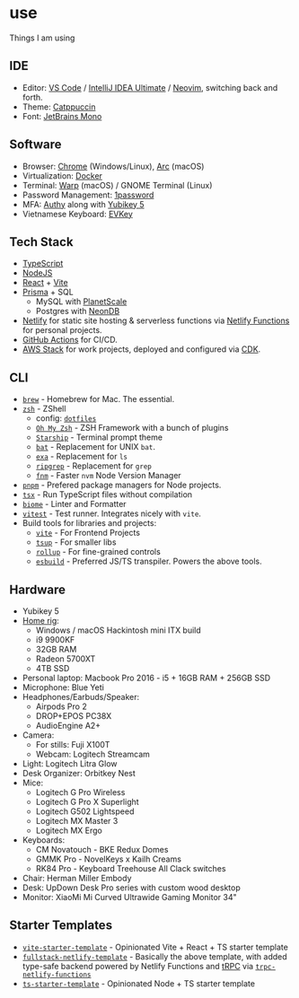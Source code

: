 # use

Things I am using

## IDE

- Editor: [VS Code](https://code.visualstudio.com) / [IntelliJ IDEA Ultimate](https://www.jetbrains.com/idea) / [Neovim](https://neovim.io), switching back and forth.
- Theme: [Catppuccin](https://github.com/catppuccin/catppuccin)
- Font: [JetBrains Mono](https://www.jetbrains.com/lp/mono)

## Software

- Browser: [Chrome](https://www.google.com/intl/en_au/chrome) (Windows/Linux), [Arc](https://arc.net) (macOS)
- Virtualization: [Docker](https://www.docker.com)
- Terminal: [Warp](https://warp.dev) (macOS) / GNOME Terminal (Linux)
- Password Management: [1password](https://1password.com)
- MFA: [Authy](https://authy.com) along with [Yubikey 5](https://www.yubico.com/products/yubikey-5-overview)
- Vietnamese Keyboard: [EVKey](https://github.com/lamquangminh/EVKey)

## Tech Stack

- [TypeScript](https://www.typescriptlang.org)
- [NodeJS](https://nodejs.org)
- [React](https://react.dev) + [Vite](https://vitejs.dev)
- [Prisma](https://prisma.io) + SQL
  - MySQL with [PlanetScale](https://planetscale.com)
  - Postgres with [NeonDB](https://neon.tech)
- [Netlify](https://netlify.com) for static site hosting & serverless functions via [Netlify Functions](https://www.netlify.com/products/functions) for personal projects.
- [GitHub Actions](https://github.com/features/actions) for CI/CD.
- [AWS Stack](https://aws.amazon.com) for work projects, deployed and configured via [CDK](https://aws.amazon.com/cdk).

## CLI

- [`brew`](https://brew.sh) - Homebrew for Mac. The essential.
- [`zsh`](https://zsh.org) - ZShell
  - config: [`dotfiles`](https://github.com/samhwang/dotfiles)
  - [`Oh My Zsh`](https://ohmyz.sh) - ZSH Framework with a bunch of plugins
  - [`Starship`](https://starship.rs) - Terminal prompt theme
  - [`bat`](https://github.com/sharkdp/bat) - Replacement for UNIX `bat`.
  - [`exa`](https://github.com/ogham/exa) - Replacement for `ls`
  - [`ripgrep`](https://github.com/BurntSushi/ripgrep) - Replacement for `grep`
  - [`fnm`](https://github.com/Schniz/fnm) - Faster `nvm` Node Version Manager
- [`pnpm`](https://pnpm.io) - Prefered package managers for Node projects.
- [`tsx`](https://github.com/esbuild-kit/tsx) - Run TypeScript files without compilation
- [`biome`](https://biomejs.dev) - Linter and Formatter
- [`vitest`](https://vitest.dev) - Test runner. Integrates nicely with `vite`.
- Build tools for libraries and projects:
  - [`vite`](https://vitejs.dev) - For Frontend Projects
  - [`tsup`](https://github.com/egoist/tsup) - For smaller libs
  - [`rollup`](https://rollupjs.org) - For fine-grained controls
  - [`esbuild`](https://esbuild.github.io) - Preferred JS/TS transpiler. Powers the above tools.

## Hardware

- Yubikey 5
- [Home rig](https://pcpartpicker.com/user/samhwang/saved/#view=FpJcTW):
  - Windows / macOS Hackintosh mini ITX build
  - i9 9900KF
  - 32GB RAM
  - Radeon 5700XT
  - 4TB SSD
- Personal laptop: Macbook Pro 2016 - i5 + 16GB RAM + 256GB SSD
- Microphone: Blue Yeti
- Headphones/Earbuds/Speaker:
  - Airpods Pro 2
  - DROP+EPOS PC38X
  - AudioEngine A2+
- Camera:
  - For stills: Fuji X100T
  - Webcam: Logitech Streamcam
- Light: Logitech Litra Glow
- Desk Organizer: Orbitkey Nest
- Mice:
  - Logitech G Pro Wireless
  - Logitech G Pro X Superlight
  - Logitech G502 Lightspeed
  - Logitech MX Master 3
  - Logitech MX Ergo
- Keyboards:
  - CM Novatouch - BKE Redux Domes
  - GMMK Pro - NovelKeys x Kailh Creams
  - RK84 Pro - Keyboard Treehouse All Clack switches
- Chair: Herman Miller Embody
- Desk: UpDown Desk Pro series with custom wood desktop
- Monitor: XiaoMi Mi Curved Ultrawide Gaming Monitor 34"

## Starter Templates

- [`vite-starter-template`](https://github.com/samhwang/vite-starter-template) - Opinionated Vite + React + TS starter template
- [`fullstack-netlify-template`](https://github.com/samhwang/fullstack-netlify-template) - Basically the above template, with added type-safe backend powered by Netlify Functions and [tRPC](https://trpc.io) via [`trpc-netlify-functions`](https://github.com/samhwang/trpc-utils/tree/master/packages/trpc-netlify-functions)
- [`ts-starter-template`](https://github.com/samhwang/ts-starter-template) - Opinionated Node + TS starter template
